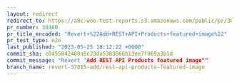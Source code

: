 ```yaml
---
layout: redirect
redirect_to: https://a8c-woo-test-reports.s3.amazonaws.com/public/pr/38460/e2e/index.html
pr_number: 38460
pr_title_encoded: "Revert+%22Add+REST+API+Products+featured+image%22"
pr_test_type: e2e
last_published: "2023-05-25 18:12:22 +0000"
commit_sha: c0455842480a8c23da5383666b13ee7f069a3b1d
commit_message: "Revert "Add REST API Products featured image""
branch_name: revert-37815-add/rest-api-products-featured-image
---
```

